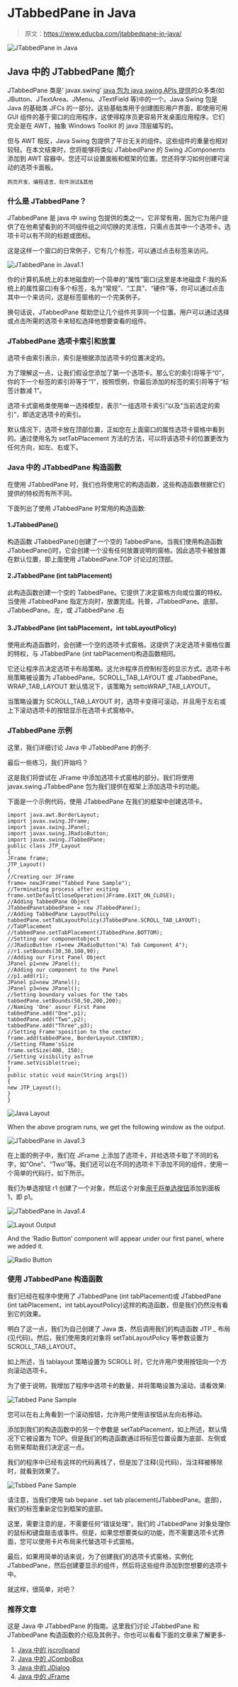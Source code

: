 # JTabbedPane in Java

> 原文：<https://www.educba.com/jtabbedpane-in-java/>

![JTabbedPane in Java](img/59d594b878fb97e5683eae3775f30bfd.png)



## Java 中的 JTabbedPane 简介

JTabbedPane 类是' javax.swing' [java 包为 java swing APIs 提供](https://www.educba.com/java-package-example/)的众多类(如 JButton、JTextArea、JMenu、JTextField 等)中的一个。Java Swing 包是 Java 的基础类 JFCs 的一部分。这些基础类用于创建图形用户界面，即使用可用 GUI 组件的基于窗口的应用程序，这使得程序员更容易开发桌面应用程序。它们完全是在 AWT，抽象 Windows Toolkit 的 java 顶层编写的。

但与 AWT 相反，Java Swing 包提供了平台无关的组件。这些组件的重量也相对较轻。在本文结束时，您将能够将类似 JTabbedPane 的 Swing JComponents 添加到 AWT 容器中。您还可以设置面板和框架的位置。您还将学习如何创建可滚动的选项卡面板。

<small>网页开发、编程语言、软件测试&其他</small>

### 什么是 JTabbedPane？

JTabbedPane 是 java 中 swing 包提供的类之一。它非常有用，因为它为用户提供了在他希望看到的不同组件组之间切换的灵活性，只需点击其中一个选项卡。选项卡可以有不同的标题或图标。

这是这样一个窗口的日常例子，它有几个标签，可以通过点击标签来访问。

![JTabbedPane in Java1.1](img/2eca9e9e582c63af6093d2c00e9e865e.png)



你的计算机系统上的本地磁盘的一个简单的“属性”窗口(这里是本地磁盘 F:我的系统上的属性窗口)有多个标签，名为“常规”、“工具”、“硬件”等，你可以通过点击其中一个来访问，这是标签窗格的一个完美例子。

换句话说，JTabbedPane 帮助您让几个组件共享同一个位置。用户可以通过选择或点击所需的选项卡来轻松选择他想要查看的组件。

### JTabbedPane 选项卡索引和放置

选项卡由索引表示，索引是根据添加选项卡的位置决定的。

为了理解这一点，让我们假设您添加了第一个选项卡。那么它的索引将等于“0”，你的下一个标签的索引将等于“1”，按照惯例，你最后添加的标签的索引将等于“标签计数减 1”。

选项卡式窗格类使用单一选择模型，表示“一组选项卡索引”以及“当前选定的索引”，即选定选项卡的索引。

默认情况下，选项卡放在顶部位置，正如您在上面窗口的属性选项卡窗格中看到的。通过使用名为 setTabPlacement 方法的方法，可以将该选项卡的位置更改为任何方向，如左、右或下。

### Java 中的 JTabbedPane 构造函数

在使用 JTabbedPane 时，我们也将使用它的构造函数，这些构造函数根据它们提供的特权而有所不同。

下面列出了使用 JTabbedPane 时常用的构造函数:

#### 1.JTabbedPane()

构造函数 JTabbedPane()创建了一个空的 TabbedPane。当我们使用构造函数 JTabbedPane()时，它会创建一个没有任何放置说明的窗格。因此选项卡被放置在默认位置，即上面使用 JTabbedPane.TOP 讨论过的顶部。

#### 2.JTabbedPane (int tabPlacement)

此构造函数创建一个空的 TabbedPane。它提供了决定窗格方向或位置的特权。当使用 JTabbedPane 指定方向时，放置完成。托普，JTabbedPane。底部，JTabbedPane。左，或 JTabbedPane .右

#### 3.JTabbedPane (int tabPlacement，int tabLayoutPolicy)

使用此构造函数时，会创建一个空的选项卡式窗格。这提供了决定选项卡窗格位置的特权，与 JTabbedPane (int tabPlacement)构造函数相同。

它还让程序员决定选项卡布局策略。这允许程序员控制标签的显示方式。选项卡布局策略被设置为 JTabbedPane。SCROLL_TAB_LAYOUT 或 JTabbedPane。WRAP_TAB_LAYOUT 默认情况下，该策略为 settoWRAP_TAB_LAYOUT。

当策略设置为 SCROLL_TAB_LAYOUT 时，选项卡变得可滚动，并且用于左右或上下滚动选项卡的按钮显示在选项卡式窗格中。

### JTabbedPane 示例

这里，我们详细讨论 Java 中 JTabbedPane 的例子:

最后一些练习，我们开始吗？

这是我们将尝试在 JFrame 中添加选项卡式窗格的部分。我们将使用 javax.swing.JTabbedPane 包为我们提供在框架上添加选项卡的功能。

下面是一个示例代码，使用 JTabbedPane 在我们的框架中创建选项卡。

```
import java.awt.BorderLayout;
import javax.swing.JFrame;
import javax.swing.JPanel;
import javax.swing.JRadioButton;
import javax.swing.JTabbedPane;
public class JTP_Layout
{
JFrame frame;
JTP_Layout()
{
//Creating our JFrame
frame= newJFrame("Tabbed Pane Sample");
//Terminating process after exiting
frame.setDefaultCloseOperation(JFrame.EXIT_ON_CLOSE);
//Adding TabbedPane Object
JTabbedPanetabbedPane = new JTabbedPane();
//Adding TabbedPane LayoutPolicy
tabbedPane.setTabLayoutPolicy(JTabbedPane.SCROLL_TAB_LAYOUT);
//TabPlacement
//tabbedPane.setTabPlacement(JTabbedPane.BOTTOM);
//Setting our componentobject
//JRadioButton r1=new JRadioButton("A) Tab Component A");
//r1.setBounds(30,30,100,90);
//Adding our First Panel Object
JPanel p1=new JPanel();
//Adding our component to the Panel
//p1.add(r1);
JPanel p2=new JPanel();
JPanel p3=new JPanel();
//Setting boundary values for the tabs
tabbedPane.setBounds(50,50,200,200);
//Naming 'One' asour First Pane
tabbedPane.add("One",p1);
tabbedPane.add("Two",p2);
tabbedPane.add("Three",p3);
//Setting Frame'sposition to the center
frame.add(tabbedPane, BorderLayout.CENTER);
//Setting FRame'sSize
frame.setSize(400, 150);
//Setting visibility asTrue
frame.setVisible(true);
}
public static void main(String args[])
{
new JTP_Layout();
}
}
```

![Java Layout](img/b478854da0b6d920fdfa7624ed085d7b.png)



When the above program runs, we get the following window as the output.

![JTabbedPane in Java1.3](img/86033dadf22866d2d9d678bbd6274849.png)



在上面的例子中，我们在 JFrame 上添加了选项卡，并给选项卡取了不同的名字，如“One”、“Two”等。我们还可以在不同的选项卡下添加不同的组件，使用一个简单的代码行，如下所示。

我们为单选按钮 r1 创建了一个对象，然后这个对象[用于将单选按钮](https://www.educba.com/javafx-radio-button/)添加到面板 1，即 p1。

![JTabbedPane in Java1.4](img/342e438c52fd7e0be4b3dd20d81a77c9.png)



![Layout Output](img/97d4769d09259cf6262f01e38ffc2923.png)



And the ‘Radio Button’ component will appear under our first panel, where we added it.

![Radio Button](img/ea59fbbb04839dc6aeec7e0e2b1e60c2.png)



### 使用 JTabbedPane 构造函数

我们已经在程序中使用了 JTabbedPane (int tabPlacement)或 JTabbedPane (int tabPlacement，int tabLayoutPolicy)这样的构造函数，但是我们仍然没有看到它的效果。

明白了这一点，我们为自己创建了 Java 类，然后调用我们的构造函数 JTP _ 布局(见代码)。然后，我们使用类的对象将 setTabLayoutPolicy 等参数设置为 SCROLL_TAB_LAYOUT。

如上所述，当 tablayout 策略设置为 SCROLL 时，它允许用户使用按钮向一个方向滚动选项卡。

为了便于说明，我增加了程序中选项卡的数量，并将策略设置为滚动，请看效果:

![Tabbed Pane Sample](img/46fff13f898e5a973d8271600ed9cb93.png)



您可以在右上角看到一个滚动按钮，允许用户使用该按钮从左向右移动。

添加到我们的构造函数中的另一个参数是 setTabPlacement，如上所述，默认情况下它被设置为 TOP。但是我们的构造函数通过将标签位置设置为底部、左侧或右侧来帮助我们决定这一点。

我们的程序中已经有这样的代码离线了，但是加了注释(见代码)，当注释被移除时，就看到效果了。

![Tsbbed Pane Sample](img/e94d5d59b27329d199eee2050b290437.png)



请注意，当我们使用 tab bepane . set tab placement(JTabbedPane。底部)，我们的标签重新定位到框架的底部。

这里，需要注意的是，不需要任何“错误处理”，我们的 JTabbedPane 对象处理你的鼠标和键盘敲击或事件。但是，如果您想要类似的功能，而不需要选项卡式界面，您可以使用卡片布局来代替选项卡式窗格。

最后，如果用简单的话来说，为了创建我们的选项卡式窗格，实例化 JTabbedPane，然后创建要显示的组件，然后将这些组件添加到您想要的选项卡中。

就这样，很简单，对吧？

### 推荐文章

这是 Java 中 JTabbedPane 的指南。这里我们讨论 JTabbedPane 和 JTabbedPane 构造函数的介绍及其例子。你也可以看看下面的文章来了解更多-

1.  [Java 中的 jscrollpand](https://www.educba.com/jscrollpane-in-java/)
2.  [Java 中的 JComboBox](https://www.educba.com/jcombobox-in-java/)
3.  [Java 中的 JDialog](https://www.educba.com/jdialog-in-java/)
4.  [Java 中的 JFrame](https://www.educba.com/jframe-in-java/)





